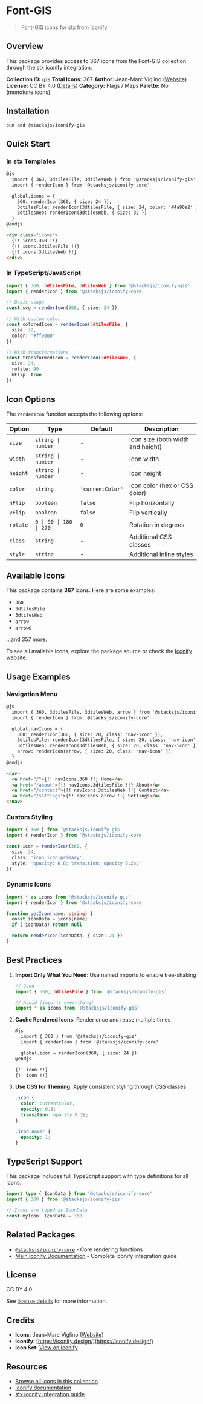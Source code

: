 # Font-GIS

> Font-GIS icons for stx from Iconify

## Overview

This package provides access to 367 icons from the Font-GIS collection through the stx iconify integration.

**Collection ID:** `gis`
**Total Icons:** 367
**Author:** Jean-Marc Viglino ([Website](https://github.com/viglino/font-gis))
**License:** CC BY 4.0 ([Details](https://github.com/Viglino/font-gis/blob/main/LICENSE-CC-BY.md))
**Category:** Flags / Maps
**Palette:** No (monotone icons)

## Installation

```bash
bun add @stacksjs/iconify-gis
```

## Quick Start

### In stx Templates

```html
@js
  import { 360, 3dtilesFile, 3dtilesWeb } from '@stacksjs/iconify-gis'
  import { renderIcon } from '@stacksjs/iconify-core'

  global.icons = {
    360: renderIcon(360, { size: 24 }),
    3dtilesFile: renderIcon(3dtilesFile, { size: 24, color: '#4a90e2' }),
    3dtilesWeb: renderIcon(3dtilesWeb, { size: 32 })
  }
@endjs

<div class="icons">
  {!! icons.360 !!}
  {!! icons.3dtilesFile !!}
  {!! icons.3dtilesWeb !!}
</div>
```

### In TypeScript/JavaScript

```typescript
import { 360, 3dtilesFile, 3dtilesWeb } from '@stacksjs/iconify-gis'
import { renderIcon } from '@stacksjs/iconify-core'

// Basic usage
const svg = renderIcon(360, { size: 24 })

// With custom color
const coloredIcon = renderIcon(3dtilesFile, {
  size: 32,
  color: '#ff0000'
})

// With transformations
const transformedIcon = renderIcon(3dtilesWeb, {
  size: 24,
  rotate: 90,
  hFlip: true
})
```

## Icon Options

The `renderIcon` function accepts the following options:

| Option | Type | Default | Description |
|--------|------|---------|-------------|
| `size` | `string \| number` | - | Icon size (both width and height) |
| `width` | `string \| number` | - | Icon width |
| `height` | `string \| number` | - | Icon height |
| `color` | `string` | `'currentColor'` | Icon color (hex or CSS color) |
| `hFlip` | `boolean` | `false` | Flip horizontally |
| `vFlip` | `boolean` | `false` | Flip vertically |
| `rotate` | `0 \| 90 \| 180 \| 270` | `0` | Rotation in degrees |
| `class` | `string` | - | Additional CSS classes |
| `style` | `string` | - | Additional inline styles |

## Available Icons

This package contains **367** icons. Here are some examples:

- `360`
- `3dtilesFile`
- `3dtilesWeb`
- `arrow`
- `arrowO`

...and 357 more.

To see all available icons, explore the package source or check the [Iconify website](https://icon-sets.iconify.design/gis/).

## Usage Examples

### Navigation Menu

```html
@js
  import { 360, 3dtilesFile, 3dtilesWeb, arrow } from '@stacksjs/iconify-gis'
  import { renderIcon } from '@stacksjs/iconify-core'

  global.navIcons = {
    360: renderIcon(360, { size: 20, class: 'nav-icon' }),
    3dtilesFile: renderIcon(3dtilesFile, { size: 20, class: 'nav-icon' }),
    3dtilesWeb: renderIcon(3dtilesWeb, { size: 20, class: 'nav-icon' }),
    arrow: renderIcon(arrow, { size: 20, class: 'nav-icon' })
  }
@endjs

<nav>
  <a href="/">{!! navIcons.360 !!} Home</a>
  <a href="/about">{!! navIcons.3dtilesFile !!} About</a>
  <a href="/contact">{!! navIcons.3dtilesWeb !!} Contact</a>
  <a href="/settings">{!! navIcons.arrow !!} Settings</a>
</nav>
```

### Custom Styling

```typescript
import { 360 } from '@stacksjs/iconify-gis'
import { renderIcon } from '@stacksjs/iconify-core'

const icon = renderIcon(360, {
  size: 24,
  class: 'icon icon-primary',
  style: 'opacity: 0.8; transition: opacity 0.2s;'
})
```

### Dynamic Icons

```typescript
import * as icons from '@stacksjs/iconify-gis'
import { renderIcon } from '@stacksjs/iconify-core'

function getIcon(name: string) {
  const iconData = icons[name]
  if (!iconData) return null

  return renderIcon(iconData, { size: 24 })
}
```

## Best Practices

1. **Import Only What You Need**: Use named imports to enable tree-shaking
   ```typescript
   // Good
   import { 360, 3dtilesFile } from '@stacksjs/iconify-gis'

   // Avoid (imports everything)
   import * as icons from '@stacksjs/iconify-gis'
   ```

2. **Cache Rendered Icons**: Render once and reuse multiple times
   ```html
   @js
     import { 360 } from '@stacksjs/iconify-gis'
     import { renderIcon } from '@stacksjs/iconify-core'

     global.icon = renderIcon(360, { size: 24 })
   @endjs

   {!! icon !!}
   {!! icon !!}
   ```

3. **Use CSS for Theming**: Apply consistent styling through CSS classes
   ```css
   .icon {
     color: currentColor;
     opacity: 0.8;
     transition: opacity 0.2s;
   }

   .icon:hover {
     opacity: 1;
   }
   ```

## TypeScript Support

This package includes full TypeScript support with type definitions for all icons.

```typescript
import type { IconData } from '@stacksjs/iconify-core'
import { 360 } from '@stacksjs/iconify-gis'

// Icons are typed as IconData
const myIcon: IconData = 360
```

## Related Packages

- [`@stacksjs/iconify-core`](../iconify-core) - Core rendering functions
- [Main Iconify Documentation](../../docs/iconify.md) - Complete iconify integration guide

## License

CC BY 4.0

See [license details](https://github.com/Viglino/font-gis/blob/main/LICENSE-CC-BY.md) for more information.

## Credits

- **Icons**: Jean-Marc Viglino ([Website](https://github.com/viglino/font-gis))
- **Iconify**: [https://iconify.design/](https://iconify.design/)
- **Icon Set**: [View on Iconify](https://icon-sets.iconify.design/gis/)

## Resources

- [Browse all icons in this collection](https://icon-sets.iconify.design/gis/)
- [Iconify documentation](https://iconify.design/docs/)
- [stx iconify integration guide](../../docs/iconify.md)
